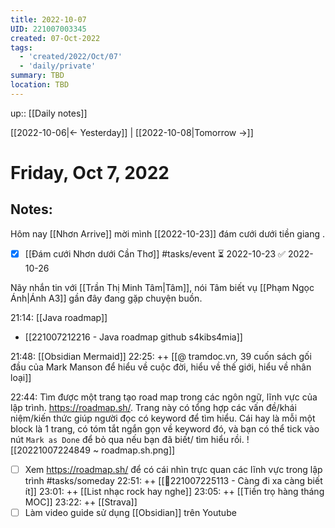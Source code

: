 ```yaml
---
title: 2022-10-07
UID: 221007003345
created: 07-Oct-2022
tags:
  - 'created/2022/Oct/07'
  - 'daily/private'
summary: TBD
location: TBD
---
```

up:: [[Daily notes]]

[[2022-10-06|<- Yesterday]] | [[2022-10-08|Tomorrow ->]]
# Friday, Oct 7, 2022

## Notes:

Hôm nay [[Nhơn Arrive]] mời mình [[2022-10-23]] đám cưới dưới tiền giang .
- [x] [[Đám cưới Nhơn dưới Cần Thơ]] #tasks/event ⏳ 2022-10-23 ✅ 2022-10-26

Nãy nhắn tin với [[Trần Thị Minh Tâm|Tâm]], nói Tâm biết vụ [[Phạm Ngọc Ánh|Ánh A3]] gần đây đang gặp chuyện buồn.

21:14: [[Java roadmap]]
- [[221007212216 - Java roadmap github s4kibs4mia]]

21:48: [[Obsidian Mermaid]]
22:25: ++ [[@ tramdoc.vn, 39 cuốn sách gối đầu của Mark Manson để hiểu về cuộc đời, hiểu về thế giới, hiểu về nhân loại]]

22:44: Tìm được một trang tạo road map trong các ngôn ngữ, lĩnh vực của lập trình. https://roadmap.sh/. Trang này có tổng hợp các vấn đề/khái niệm/kiến thức giúp người đọc có keyword để tìm hiểu. Cái hay là mỗi một block là 1 trang, có tóm tắt ngắn gọn về keyword đó, và bạn có thể tick vào nút `Mark as Done` để bỏ qua nếu bạn đã biết/ tìm hiểu rồi.
![[20221007224849 ~ roadmap.sh.png]]
- [ ] Xem https://roadmap.sh/ để có cái nhìn trực quan các lĩnh vực trong lập trình #tasks/someday 
22:51: ++ [[💬221007225113 - Càng đi xa càng biết ít]]
23:01: ++ [[List nhạc rock hay nghe]]
23:05: ++ [[Tiền trọ hàng tháng MOC]]
23:22: ++ [[Strava]]
- [ ] Làm video guide sử dụng [[Obsidian]] trên Youtube
